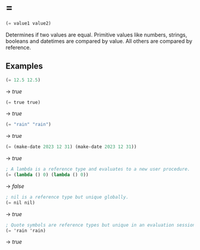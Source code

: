 # =
```scheme
(= value1 value2)
```
Determines if two values are equal. Primitive values like numbers, strings, booleans and datetimes are compared by value. All others are compared by reference.

## Examples
```scheme
(= 12.5 12.5)
```
-> *true*

```scheme
(= true true)
```
-> *true*

```scheme
(= "rain" "rain")
```
-> *true*

```scheme
(= (make-date 2023 12 31) (make-date 2023 12 31))
```
-> *true*

```scheme
; A lambda is a reference type and evaluates to a new user procedure.
(= (lambda () 0) (lambda () 0))
```
-> *false*

```scheme
; nil is a reference type but unique globally.
(= nil nil)
```
-> *true*

```scheme
; Quote symbols are reference types but unique in an evaluation session.
(= 'rain 'rain)
```
-> *true*